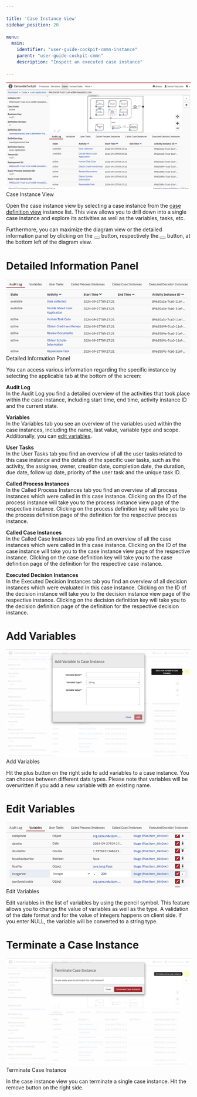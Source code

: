 ```yaml
---

title: 'Case Instance View'
sidebar_position: 20

menu:
  main:
    identifier: "user-guide-cockpit-cmmn-instance"
    parent: "user-guide-cockpit-cmmn"
    description: "Inspect an executed case instance"

---
```


![Example img](./../img/cmmn/case-instance-view.png)Case Instance View

Open the case instance view by selecting a case instance from the [case definition view][case-definition-view] instance list. This view allows you to drill down into a single case instance and explore its activities as well as the variables, tasks, etc.

Furthermore, you can maximize the diagram view or the detailed information panel by clicking on the <button class="btn btn-xs"><i class="glyphicon glyphicon-resize-full"></i></button> button, respectively the <button class="btn btn-xs"><i class="glyphicon glyphicon-menu-up"></i></button> button, at the bottom left of the diagram view.

# Detailed Information Panel

![Example img](./../img/cmmn/detailed-information-view.png)Detailed Information Panel

You can access various information regarding the specific instance by selecting the applicable tab at the bottom of the screen:

**Audit Log**  
In the Audit Log you find a detailed overview of the activities that took place within the case instance, including start time, end time, activity instance ID and the current state.

**Variables**  
In the Variables tab you see an overview of the variables used within the case instances, including the name, last value, variable type and scope. Additionally, you can [edit variables](#edit-variables).

**User Tasks**  
In the User Tasks tab you find an overview of all the user tasks related to this case instance and the details of the specific user tasks, such as the activity, the assignee, owner, creation date, completion date, the duration, due date, follow up date, priority of the user task and the unique task ID.

**Called Process Instances**  
In the Called Process Instances tab you find an overview of all process instances which were called in this case instance. Clicking on the ID of the process instance will take you to the process instance view page of the respective instance. Clicking on the process definition key will take you to the process definition page of the definition for the respective process instance.

**Called Case Instances**  
In the Called Case Instances tab you find an overview of all the case instances which were called in this case instance. Clicking on the ID of the case instance will take you to the case instance view page of the respective instance. Clicking on the case definition key will take you to the case definition page of the definition for the respective case instance.

**Executed Decision Instances**  
In the Executed Decision Instances tab you find an overview of all decision instances which were evaluated in this case instance. Clicking on the ID of the decision instance will take you to the decision instance view page of the respective instance. Clicking on the decision definition key will take you to the decision definition page of the definition for the respective decision instance.

# Add Variables

![Example img](./../img/cmmn/add-variables.png)Add Variables

Hit the plus button on the right side to add variables to a case instance. You can choose between different data types. Please note that variables will be overwritten if you add a new variable with an existing name.


# Edit Variables

![Example img](./../img/cmmn/edit-variables.png)Edit Variables

Edit variables in the list of variables by using the pencil symbol. This feature allows you to change the value of variables as well as the type. A validation of the date format and for the value of integers happens on client side. If you enter NULL, the variable will be converted to a string type.


# Terminate a Case Instance

![Example img](./../img/cmmn/terminate-case.png)Terminate Case Instance

In the case instance view you can terminate a single case instance. Hit the remove button on the right side.


[case-definition-view]: ../webapps/cockpit/cmmn/case-definition-view.md
[case-instance-view]: ../webapps/cockpit/cmmn/case-instance-view.md
